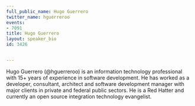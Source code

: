 ---
full_public_name: Hugo Guerrero
twitter_name: hguerreroo
events:
- 7091
title: Hugo Guerrero
layout: speaker_bio
id: 3426

---
Hugo Guerrero (@hguerreroo) is an information technology professional with 15+ years of experience in software development. He has worked as a developer, consultant, architect and software development manager with major clients in private and federal public sectors. He is a Red Hatter and currently an open source integration technology evangelist.